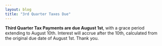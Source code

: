 ```yaml
---
layout: blog
title: "3rd Quarter Taxes Due"
---
```


**Third Quarter Tax Payments are due August 1st**, with a grace period extending to August 10th. 
Interest will accrue after the 10th, calculated from the original due date of August 1st. Thank you. 
